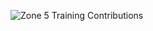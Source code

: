 ![Zone 5 Training Contributions](https://hadge-1eva5yyzr-anhagapes-projects.vercel.app/api/zone5-contributions?username=anhsrepo)